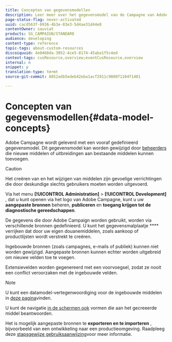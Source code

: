 ```yaml
---
title: Concepten van gegevensmodellen
description: Leer meer over het gegevensmodel van de Campagne van Adobe en hoe te om het te wijzigen.
page-status-flag: never-activated
uuid: cacd563f-6936-4b3e-83e3-5d4ae31d44e8
contentOwner: sauviat
products: SG_CAMPAIGN/STANDARD
audience: developing
content-type: reference
topic-tags: about-custom-resources
discoiquuid: 4e0468da-3052-4ce5-8174-45aba1f5c4ed
context-tags: cusResource,overview;eventCusResource,overview
internal: n
snippet: y
translation-type: tm+mt
source-git-commit: 8852adb5edeb42eba1acf2911c988071104f1401

---
```



# Concepten van gegevensmodellen{#data-model-concepts}

Adobe Campagne wordt geleverd met een vooraf gedefinieerd gegevensmodel. Dit gegevensmodel kan worden gewijzigd door [beheerders](../../administration/using/users-management.md#functional-administrators) die nieuwe middelen of uitbreidingen aan bestaande middelen kunnen toevoegen.

>[!CAUTION]
>
>Het creëren van en het wijzigen van middelen zijn gevoelige verrichtingen die door deskundige slechts gebruikers moeten worden uitgevoerd.

Via het menu **[!UICONTROL Administration]** > **[!UICONTROL Development]** , dat u kunt openen via het logo van Adobe Campagne, kunt u uw **aangepaste bronnen** beheren, **publiceren** en **toegang krijgen tot de diagnostische gereedschappen**.

De gegevens die door Adobe Campaign worden gebruikt, worden via verschillende bronnen gedefinieerd. U kunt het gegevensmalplaatje **** verrijken dat door uw eigen douanemiddelen, zoals aankoop of productlijsten wordt verstrekt te creëren.

Ingebouwde bronnen (zoals campagnes, e-mails of publiek) kunnen niet worden gewijzigd. Aangepaste bronnen kunnen echter worden uitgebreid om nieuwe velden toe te voegen.

Extensievelden worden gegenereerd met een voorvoegsel, zodat ze nooit een conflict veroorzaken met de ingebouwde velden.

>[!NOTE]
>
>U kunt een datamodel-vertegenwoordiging voor de ingebouwde middelen in [deze pagina](../../developing/using/datamodel-introduction.md)vinden.

U kunt de navigatie [in de schermen ook](configuring-the-screen-definition.md) vormen die aan het gecreeerde middel beantwoorden.

Het is mogelijk aangepaste bronnen te **exporteren en te importeren** , bijvoorbeeld van een ontwikkeling naar een productieomgeving. Raadpleeg deze [stapsgewijze gebruiksaanwijzing](../../automating/using/exporting-importing-custom-resources.md)voor meer informatie.
